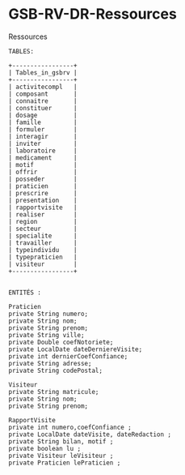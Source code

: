 # GSB-RV-DR-Ressources
Ressources
    
    TABLES: 	
    
    +-----------------+
	| Tables_in_gsbrv |
	+-----------------+
	| activitecompl   |
	| composant       |
	| connaitre       |
	| constituer      |
	| dosage          |
	| famille         |
	| formuler        |
	| interagir       |
	| inviter         |
	| laboratoire     |
	| medicament      |
	| motif           |
	| offrir          |
	| posseder        |
	| praticien       |
	| prescrire       |
	| presentation    |
	| rapportvisite   |
	| realiser        |
	| region          |
	| secteur         |
	| specialite      |
	| travailler      |
	| typeindividu    |
	| typepraticien   |
	| visiteur        |
	+-----------------+
    
    
    ENTITÉS : 
    
    Praticien
    private String numero;
    private String nom;
    private String prenom;
    private String ville;
    private Double coefNotoriete;
    private LocalDate dateDerniereVisite;
    private int dernierCoefConfiance;
    private String adresse;
    private String codePostal;
    
    Visiteur
    private String matricule;
    private String nom;
    private String prenom;
    
    RapportVisite
    private int numero,coefConfiance ;
    private LocalDate dateVisite, dateRedaction ;
    private String bilan, motif ;
    private boolean lu ;
    private Visiteur leVisiteur ;
    private Praticien lePraticien ;
    
    
